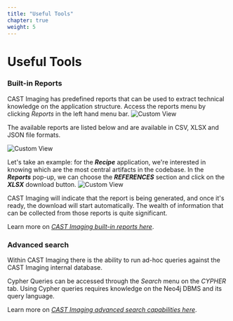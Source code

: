 ```yaml
---
title: "Useful Tools"
chapter: true
weight: 5
---
```


# Useful Tools

### Built-in Reports

CAST Imaging has predefined reports that can be used to extract technical knowledge on the application structure.
Access the reports menu by clicking *Reports* in the left hand menu bar. 
![Custom View](/images/Reports.png)

The available reports are listed below and are available in CSV, XLSX and JSON file formats.

![Custom View](/images/UsefulTools_1.png)

Let's take an example: for the ***Recipe*** application, we're interested in knowing which are the most central artifacts in the codebase. In the ***Reports*** pop-up, we can choose the ***REFERENCES*** section and click on the ***XLSX*** download button. 
![Custom View](/images/UsefulTools_2.png)

CAST Imaging will indicate that the report is being generated, and once it's ready, the download will start automatically. The wealth of information that can be collected from those reports is quite significant.

Learn more on *[CAST Imaging built-in reports here](https://doc.castsoftware.com/display/IMAGING/User+Guide+-+Reports)*.

### Advanced search

Within CAST Imaging there is the ability to run ad-hoc queries against the CAST Imaging internal database. 

Cypher Queries can be accessed through the *Search* menu on the *CYPHER* tab. Using Cypher queries requires knowledge on the Neo4j DBMS and its query language.  

Learn more on *[CAST Imaging advanced search capabilities here](https://doc.castsoftware.com/display/IMAGING/User+Guide+-+Search+for+items)*.